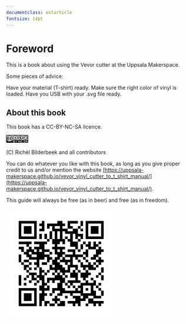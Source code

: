 ```yaml
---
documentclass: extarticle
fontsize: 14pt
---
```


# Foreword

This is a book about using the Vevor cutter at the Uppsala Makerspace.

Some pieces of advice:

  Have your material (T-shirt) ready.
  Make sure the right color of vinyl is loaded.
  Have you USB with your .svg file ready.

## About this book

This book has a CC-BY-NC-SA licence.

![Licence for this book](CC-BY-NC-SA.png)

(C) Richèl Bilderbeek and all contributors

You can do whatever you like with this book,
as long as you give proper credit to us
and/or mention the website
[https://uppsala-makerspace.github.io/vevor_vinyl_cutter_to_t_shirt_manual/](https://uppsala-makerspace.github.io/vevor_vinyl_cutter_to_t_shirt_manual/).

This guide will always be free (as in beer) and free (as in freedom).

![QR Code of this guide](../../qr_code.png)
